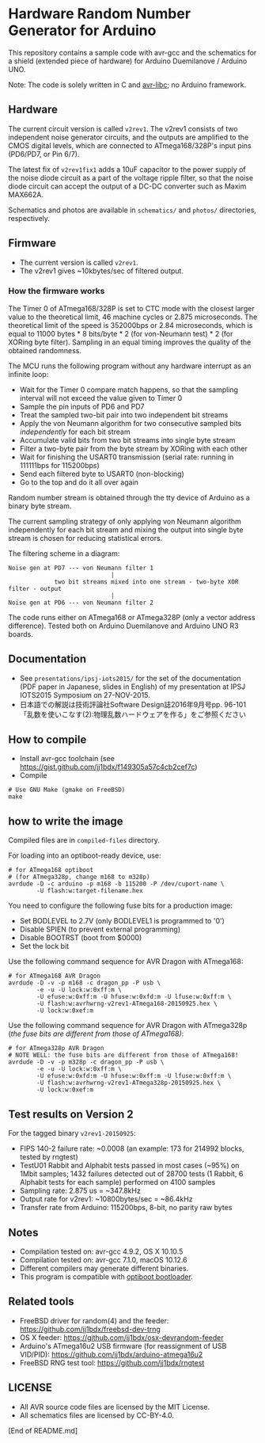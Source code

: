 # Hardware Random Number Generator for Arduino

This repository contains a sample code with avr-gcc and the schematics
for a shield (extended piece of hardware) for Arduino Duemilanove / Arduino UNO.

Note: The code is solely written in C and [avr-libc](http://www.nongnu.org/avr-libc/); no Arduino framework.

## Hardware

The current circuit version is called `v2rev1`. The v2rev1 consists of two
independent noise generator circuits, and the outputs are amplified to the CMOS
digital levels, which are connected to ATmega168/328P's input pins (PD6/PD7, or
Pin 6/7).

The latest fix of `v2rev1fix1` adds a 10uF capacitor to the power supply of the noise diode circuit as a part of the voltage ripple filter, so that the noise diode circuit can accept the output of a DC-DC converter such as Maxim MAX662A.

Schematics and photos are available in `schematics/` and `photos/` directories, respectively.

## Firmware

* The current version is called `v2rev1`.
* The v2rev1 gives ~10kbytes/sec of filtered output.

### How the firmware works

The Timer 0 of ATmega168/328P is set to CTC mode with the closest larger value
to the theoretical limit, 46 machine cycles or 2.875 microseconds. The
theoretical limit of the speed is 352000bps or 2.84 microseconds, which is
equal to 11000 bytes * 8 bits/byte * 2 (for von-Neumann test) * 2 (for XORing
byte filter). Sampling in an equal timing improves the quality of the obtained
randomness.

The MCU runs the following program without any hardware interrupt as an infinite loop:

* Wait for the Timer 0 compare match happens, so that the sampling interval will not exceed the value given to Timer 0
* Sample the pin inputs of PD6 and PD7
* Treat the sampled two-bit pair into two independent bit streams
* Apply the von Neumann algorithm for two consecutive sampled bits *independently* for each bit stream
* Accumulate valid bits from two bit streams into single byte stream
* Filter a two-byte pair from the byte stream by XORing with each other
* Wait for finishing the USART0 transmission (serial rate: running in 111111bps for 115200bps)
* Send each filtered byte to USART0 (non-blocking)
* Go to the top and do it all over again

Random number stream is obtained through the tty device of Arduino as a binary
byte stream.

The current sampling strategy of only applying von Neumann algorithm
independently for each bit stream and mixing the output into single byte stream
is chosen for reducing statistical errors.

The filtering scheme in a diagram:

```
Noise gen at PD7 --- von Neumann filter 1
                             |
             two bit streams mixed into one stream - two-byte XOR filter - output
                             |
Noise gen at PD6 --- von Neumann filter 2 
```

The code runs either on ATmega168 or ATmega328P (only a vector address
difference).  Tested both on Arduino Duemilanove and Arduino UNO R3 boards.

## Documentation

* See `presentations/ipsj-iots2015/` for the set of the documentation (PDF paper in Japanese, slides in English) of my presentation at IPSJ IOTS2015 Symposium on 27-NOV-2015.
* 日本語での解説は技術評論社Software Design誌2016年9月号pp. 96-101「乱数を使いこなす(2):物理乱数ハードウェアを作る」をご参照ください

## How to compile

* Install avr-gcc toolchain (see <https://gist.github.com/jj1bdx/f149305a57c4cb2cef7c>)
* Compile

```
# Use GNU Make (gmake on FreeBSD)
make
```

## how to write the image

Compiled files are in `compiled-files` directory.

For loading into an optiboot-ready device, use:

```
# for ATmega168 optiboot
# (for ATmega328p, change m168 to m328p)
avrdude -D -c arduino -p m168 -b 115200 -P /dev/cuport-name \
        -U flash:w:target-filename.hex
```

You need to configure the following fuse bits for a production image:

* Set BODLEVEL to 2.7V (only BODLEVEL1 is programmed to '0')
* Disable SPIEN (to prevent external programming)
* Disable BOOTRST (boot from $0000)
* Set the lock bit

Use the following command sequence for AVR Dragon with ATmega168:

```
# for ATmega168 AVR Dragon
avrdude -D -v -p m168 -c dragon_pp -P usb \
        -e -u -U lock:w:0xff:m \
        -U efuse:w:0xff:m -U hfuse:w:0xfd:m -U lfuse:w:0xff:m \
        -U flash:w:avrhwrng-v2rev1-ATmega168-20150925.hex \
        -U lock:w:0xef:m
```

Use the following command sequence for AVR Dragon with ATmega328p (*the fuse
bits are different from those of ATmega168)*:

```
# for ATmega328p AVR Dragon
# NOTE WELL: the fuse bits are different from those of ATmega168!
avrdude -D -v -p m328p -c dragon_pp -P usb \
        -e -u -U lock:w:0xff:m \
        -U efuse:w:0xfd:m -U hfuse:w:0xff:m -U lfuse:w:0xff:m \
        -U flash:w:avrhwrng-v2rev1-ATmega328p-20150925.hex \
        -U lock:w:0xef:m
```

## Test results on Version 2

For the tagged binary `v2rev1-20150925`:

* FIPS 140-2 failure rate: ~0.0008 (an example: 173 for 214992 blocks, tested by rngtest)
* TestU01 Rabbit and Alphabit tests passed in most cases (~95%) on 1Mbit
  samples; 1432 failures detected out of 28700 tests (1 Rabbit, 6
  Alphabit tests for each sample) performed on 4100 samples
* Sampling rate: 2.875 us = ~347.8kHz 
* Output rate for v2rev1: ~10800bytes/sec = ~86.4kHz
* Transfer rate from Arduino: 115200bps, 8-bit, no parity raw bytes

## Notes

* Compilation tested on: avr-gcc 4.9.2, OS X 10.10.5
* Compilation tested on: avr-gcc 7.1.0, macOS 10.12.6
* Different compilers may generate different binaries.
* This program is compatible with [optiboot bootloader](https://github.com/Optiboot/optiboot/).

## Related tools

* FreeBSD driver for random(4) and the feeder: <https://github.com/jj1bdx/freebsd-dev-trng>
* OS X feeder: <https://github.com/jj1bdx/osx-devrandom-feeder>
* Arduino's ATmega16u2 USB firmware (for reassignment of USB VID/PID): <https://github.com/jj1bdx/arduino-atmega16u2>
* FreeBSD RNG test tool: <https://github.com/jj1bdx/rngtest>

## LICENSE

* All AVR source code files are licensed by the MIT License.
* All schematics files are licensed by CC-BY-4.0.

[End of README.md]
